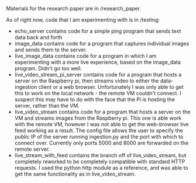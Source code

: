 Materials for the research paper are in /research_paper.

As of right now, code that I am experimenting with is in /testing:

* echo_server  contains code for a simple ping program that sends text data back and forth
* image_data  contains code for a program that captures individual images and sends them to the server.
* live_image_data  contains code for a program in which I am experimenting with a more live experience, based on the image_data program. Didn't go too well.
* live_video_stream_pi_server  contains code for a program that hosts a server on the Raspberry pi, then streams video to either the data-ingestion client or a web browser. Unfortunately I was only able to get this to work on the local network - the remote VM couldn't connect. I suspect this may have to do with the face that the Pi is hosting the server, rather than the VM. 
* live_video_stream  contains code for a program that hosts a server on the VM and streams images from the Raspberry pi. This one is able work with the remote VM, however I was not able to get the web-browser live feed working as a result. The config file allows the user to specify the public IP of the server running ingestion.py and the port with which to connect over. Currently only ports 5000 and 8000 are forwarded on the remote server.
* live_stream_with_feed  contains the branch off of live_video_stream, but completely reworked to be completely compatible with standard HTTP requests. I used the python http module as a reference, and was able to get the same functionality as in live_video_stream.

